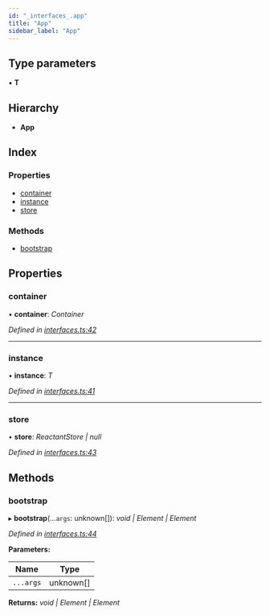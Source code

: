 ```yaml
---
id: "_interfaces_.app"
title: "App"
sidebar_label: "App"
---
```


## Type parameters

▪ **T**

## Hierarchy

* **App**

## Index

### Properties

* [container](_interfaces_.app.md#container)
* [instance](_interfaces_.app.md#instance)
* [store](_interfaces_.app.md#store)

### Methods

* [bootstrap](_interfaces_.app.md#bootstrap)

## Properties

###  container

• **container**: *Container*

*Defined in [interfaces.ts:42](https://github.com/unadlib/reactant/blob/5a9891fd/packages/reactant/src/interfaces.ts#L42)*

___

###  instance

• **instance**: *T*

*Defined in [interfaces.ts:41](https://github.com/unadlib/reactant/blob/5a9891fd/packages/reactant/src/interfaces.ts#L41)*

___

###  store

• **store**: *ReactantStore | null*

*Defined in [interfaces.ts:43](https://github.com/unadlib/reactant/blob/5a9891fd/packages/reactant/src/interfaces.ts#L43)*

## Methods

###  bootstrap

▸ **bootstrap**(...`args`: unknown[]): *void | Element | Element*

*Defined in [interfaces.ts:44](https://github.com/unadlib/reactant/blob/5a9891fd/packages/reactant/src/interfaces.ts#L44)*

**Parameters:**

Name | Type |
------ | ------ |
`...args` | unknown[] |

**Returns:** *void | Element | Element*
